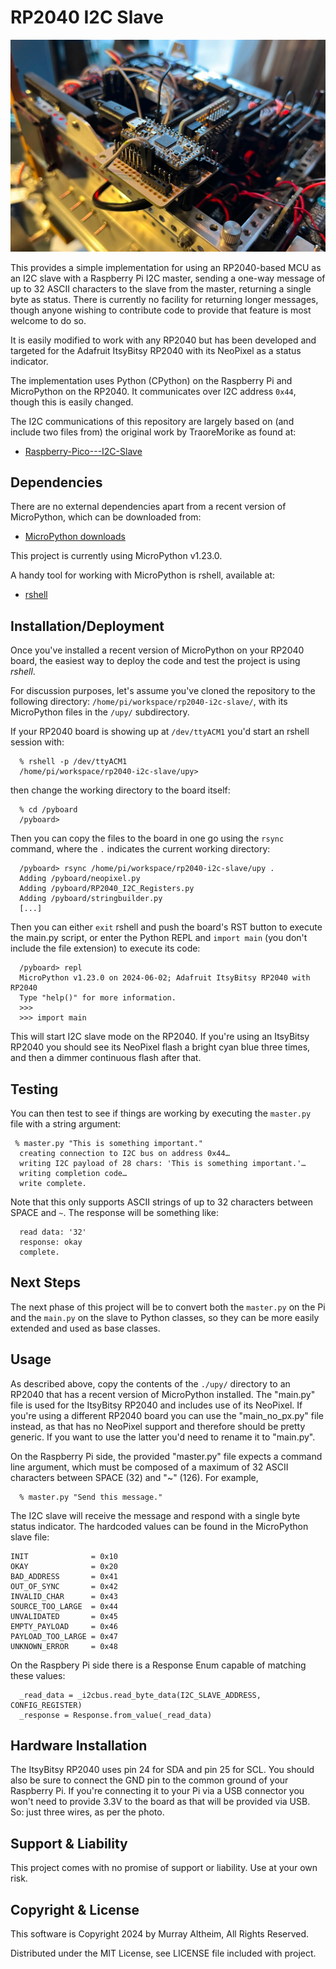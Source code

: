 # RP2040 I2C Slave

![ItsyBitsy RP2040 on the MR01](./img/ItsyBitsyRP2040.jpg)

This provides a simple implementation for using an RP2040-based MCU as an
I2C slave with a Raspberry Pi I2C master, sending a one-way message of up
to 32 ASCII characters to the slave from the master, returning a single
byte as status. There is currently no facility for returning longer messages,
though anyone wishing to contribute code to provide that feature is most
welcome to do so.

It is easily modified to work with any RP2040 but has been developed and
targeted for the Adafruit ItsyBitsy RP2040 with its NeoPixel as a status
indicator.

The implementation uses Python (CPython) on the Raspberry Pi and MicroPython
on the RP2040. It communicates over I2C address `0x44`, though this is easily
changed.

The I2C communications of this repository are largely based on (and include
two files from) the original work by TraoreMorike as found at:

* [Raspberry-Pico---I2C-Slave](https://github.com/TraoreMorike/Raspberry-Pico---I2C-Slave)


## Dependencies

There are no external dependencies apart from a recent version of MicroPython,
which can be downloaded from:

* [MicroPython downloads](https://micropython.org/download/)

This project is currently using MicroPython v1.23.0.

A handy tool for working with MicroPython is rshell, available at:

* [rshell](https://github.com/dhylands/rshell)


## Installation/Deployment

Once you've installed a recent version of MicroPython on your RP2040 board,
the easiest way to deploy the code and test the project is using *rshell*.

For discussion purposes, let's assume you've cloned the repository to the
following directory: `/home/pi/workspace/rp2040-i2c-slave/`, with its
MicroPython files in the `/upy/` subdirectory.

If your RP2040 board is showing up at `/dev/ttyACM1` you'd start an rshell
session with:
```
  % rshell -p /dev/ttyACM1
  /home/pi/workspace/rp2040-i2c-slave/upy>
```
then change the working directory to the board itself:
```
  % cd /pyboard
  /pyboard>
```
Then you can copy the files to the board in one go using the `rsync` command,
where the `.` indicates the current working directory:
```
  /pyboard> rsync /home/pi/workspace/rp2040-i2c-slave/upy .
  Adding /pyboard/neopixel.py
  Adding /pyboard/RP2040_I2C_Registers.py
  Adding /pyboard/stringbuilder.py
  [...]
```
Then you can either `exit` rshell and push the board's RST button to execute
the main.py script, or enter the Python REPL and `import main` (you don't
include the file extension) to execute its code:
```
  /pyboard> repl
  MicroPython v1.23.0 on 2024-06-02; Adafruit ItsyBitsy RP2040 with RP2040
  Type "help()" for more information.
  >>>
  >>> import main
```
This will start I2C slave mode on the RP2040. If you're using an ItsyBitsy
RP2040 you should see its NeoPixel flash a bright cyan blue three times,
and then a dimmer continuous flash after that.


## Testing

You can then test to see if things are working by executing the `master.py`
file with a string argument:
```
 % master.py "This is something important."
  creating connection to I2C bus on address 0x44…
  writing I2C payload of 28 chars: 'This is something important.'…
  writing completion code…
  write complete.
```
Note that this only supports ASCII strings of up to 32 characters between
SPACE and `~`. The response will be something like:
```
  read data: '32'
  response: okay
  complete.
```


## Next Steps

The next phase of this project will be to convert both the `master.py` on the
Pi and the `main.py` on the slave to Python classes, so they can be more easily
extended and used as base classes.


## Usage

As described above, copy the contents of the `./upy/` directory to an RP2040
that has a recent version of MicroPython installed. The "main.py" file is
used for the ItsyBitsy RP2040 and includes use of its NeoPixel. If you're
using a different RP2040 board you can use the "main_no_px.py" file instead,
as that has no NeoPixel support and therefore should be pretty generic. If
you want to use the latter you'd need to rename it to "main.py".

On the Raspberry Pi side, the provided "master.py" file expects a command
line argument, which must be composed of a maximum of 32 ASCII characters
between SPACE (32) and "~" (126). For example,
```
  % master.py "Send this message."
```

The I2C slave will receive the message and respond with a single byte status
indicator. The hardcoded values can be found in the MicroPython slave file:
```
INIT              = 0x10
OKAY              = 0x20
BAD_ADDRESS       = 0x41
OUT_OF_SYNC       = 0x42
INVALID_CHAR      = 0x43
SOURCE_TOO_LARGE  = 0x44
UNVALIDATED       = 0x45
EMPTY_PAYLOAD     = 0x46
PAYLOAD_TOO_LARGE = 0x47
UNKNOWN_ERROR     = 0x48
```
On the Raspbery Pi side there is a Response Enum capable of matching these
values:
```
  _read_data = _i2cbus.read_byte_data(I2C_SLAVE_ADDRESS, CONFIG_REGISTER)
  _response = Response.from_value(_read_data)
```


## Hardware Installation

The ItsyBitsy RP2040 uses pin 24 for SDA and pin 25 for SCL. You should also
be sure to connect the GND pin to the common ground of your Raspberry Pi. If
you're connecting it to your Pi via a USB connector you won't need to provide
3.3V to the board as that will be provided via USB. So: just three wires, as
per the photo.


## Support & Liability

This project comes with no promise of support or liability. Use at your own risk.


## Copyright & License

This software is Copyright 2024 by Murray Altheim, All Rights Reserved.

Distributed under the MIT License, see LICENSE file included with project.

